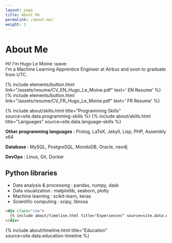 ```yaml
---
layout: page
title: About Me
permalink: /about-me/
weight: 3
---
```


<div id="container">
  <p class="text-center">
    <h1><strong>About Me</strong></h1>
  </p>
  <p class="text-center">
    Hi! I'm Hugo Le Moine :wave:<br>
    I'm a Machine Learning Apprentice Engineer at Airbus and soon to graduate from UTC.
  </p>
  <p class="text-center">
   {% include elements/button.html link="/assets/resume/CV_EN_Hugo_Le_Moine.pdf" text='<i class="far fa-file-pdf  fa-1x align-self-center"></i> EN Resume' %}
   {% include elements/button.html link="/assets/resume/CV_FR_Hugo_Le_Moine.pdf" text='<i class="far fa-file-pdf  fa-1x align-self-center"></i> FR Resume' %}
  </p>
</div>


<div class="row">
  {% include about/skills.html title="Programming Skills" source=site.data.programming-skills %}
  {% include about/skills.html title="Languages" source=site.data.language-skills %}
</div>

**Other programming languages** : Prolog, LaTeX, Jekyll, Lisp, PHP, Assembly x64

**Database** : MySQL, PostgreSQL, MondoDB, Oracle, neo4j

**DevOps** : Linux, Git, Docker

## Python libraries

- Data analysis & processing : pandas, numpy, dask
- Data visualization : matplotlib, seaborn, plotly
- Machine learning : scikit-learn, keras
- Scientific computing : scipy, librosa

```html
<div class="row">
  {% include about/timeline.html title="Experiences" source=site.data.experiences-timeline %}
</div>
```

<div class="row">
  {% include about/timeline.html title="Education" source=site.data.education-timeline %}
</div>
